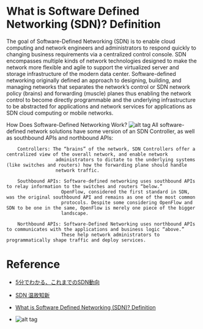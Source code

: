 # What is Software Defined Networking (SDN)? Definition
The goal of Software-Defined Networking (SDN) is to enable cloud computing and network engineers and administrators to respond quickly to changing business requirements via a centralized control console. 
SDN encompasses multiple kinds of network technologies designed to make the network more flexible and agile to support the virtualized server and storage infrastructure of the modern data center. 
Software-defined networking originally defined an approach to designing, building, and managing networks that separates the network’s control or SDN network policy (brains) and forwarding (muscle) planes thus enabling the network control to become directly programmable and the underlying infrastructure to be abstracted for applications and network services for applications as SDN cloud computing or mobile networks.

How Does Software-Defined Networking Work?
![alt tag](https://www.sdxcentral.com/wp-content/uploads/2013/08/SDN-Framework1.jpg)
All software-defined network solutions have some version of an SDN Controller, as well as southbound APIs and northbound APIs:
```
    Controllers: The “brains” of the network, SDN Controllers offer a centralized view of the overall network, and enable network
                  administrators to dictate to the underlying systems (like switches and routers) how the forwarding plane should handle
                  network traffic.
                  
    Southbound APIs: Software-defined networking uses southbound APIs to relay information to the switches and routers “below.” 
                    OpenFlow, considered the first standard in SDN, was the original southbound API and remains as one of the most common
                    protocols. Despite some considering OpenFlow and SDN to be one in the same, OpenFlow is merely one piece of the bigger
                    landscape.
                    
    Northbound APIs: Software-Defined Networking uses northbound APIs to communicates with the applications and business logic “above.” 
                    These help network administrators to programmatically shape traffic and deploy services.
```

Reference
==============================
* [5分でわかる、これまでのSDN動向](https://qiita.com/ttsubo/items/9062addd7c24d5adfcf3)
* [SDN 温故知新](https://qiita.com/hichihara/items/d6ede5ec8ad0ae35b9e1)
* [What is Software Defined Networking (SDN)? Definition](https://www.sdxcentral.com/sdn/definitions/what-the-definition-of-software-defined-networking-sdn/)

* []()
![alt tag]()
